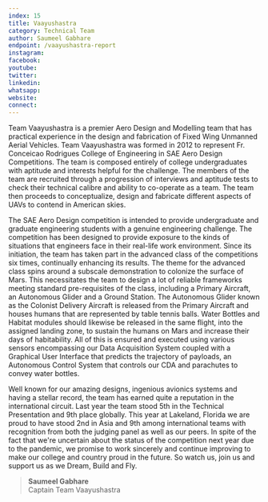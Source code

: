 ```yaml
---
index: 15
title: Vaayushastra
category: Technical Team
author: Saumeel Gabhare
endpoint: /vaayushastra-report
instagram:
facebook:
youtube:
twitter:
linkedin:
whatsapp:
website:
connect:
---
```


Team Vaayushastra is a premier Aero Design and Modelling team that has practical experience in the design and fabrication of Fixed Wing Unmanned Aerial Vehicles. Team Vaayushastra was formed in 2012 to represent Fr. Conceicao Rodrigues College of Engineering in SAE Aero Design Competitions. The team is composed entirely of college undergraduates with aptitude and interests helpful for the challenge. The members of the team are recruited through a progression of interviews and aptitude tests to check their technical calibre and ability to co-operate as a team. The team then proceeds to conceptualize, design and fabricate different aspects of UAVs to contend in American skies.

The SAE Aero Design competition is intended to provide undergraduate and graduate engineering students with a genuine engineering challenge. The competition has been designed to provide exposure to the kinds of situations that engineers face in their real-life work environment. Since its initiation, the team has taken part in the advanced class of the competitions six times, continually enhancing its results. The theme for the advanced class spins around a subscale demonstration to colonize the surface of Mars. This necessitates the team to design a lot of reliable frameworks meeting standard pre-requisites of the class, including a Primary Aircraft, an Autonomous Glider and a Ground Station. The Autonomous Glider known as the Colonist Delivery Aircraft is released from the Primary Aircraft and houses humans that are represented by table tennis balls. Water Bottles and Habitat modules should likewise be released in the same flight, into the assigned landing zone, to sustain the humans on Mars and increase their days of habitability. All of this is ensured and executed using various sensors encompassing our Data Acquisition System coupled with a Graphical User Interface that predicts the trajectory of payloads, an Autonomous Control System that controls our CDA and parachutes to convey water bottles.

Well known for our amazing designs, ingenious avionics systems and having a stellar record, the team has earned quite a reputation in the international circuit. Last year the team stood 5th in the Technical Presentation and 9th place globally. This year at Lakeland, Florida we are proud to have stood 2nd in Asia and 9th among international teams with recognition from both the judging panel as well as our peers. In spite of the fact that we're uncertain about the status of the competition next year due to the pandemic, we promise to work sincerely and continue improving to make our college and country proud in the future. So watch us, join us and support us as we Dream, Build and Fly.

> **Saumeel Gabhare**<br>
> Captain
> Team Vaayushastra

<center>
<a
          href="https://www.instagram.com/teamvaayushastra/"
          target="_blank"
          ><i class="fa fa-instagram fa-2x p-2"></i
        ></a>
        <a
          href="https://m.facebook.com/TeamVaayushastra/"
          target="_blank"
          ><i class="fa fa-facebook-square fa-2x p-2"></i
        ></a>
         <a
          href="https://www.linkedin.com/company/team-vaayushastra"
          target="_blank"
          ><i class="fa fa-linkedin fa-2x p-2" aria-hidden="true"></i
        ></a>
        <a
          href="http://www.vaayushastra.in"
          target="_blank"
          ><i class="fa fa-globe fa-2x p-2" aria-hidden="true"></i
        ></a>
</center>
